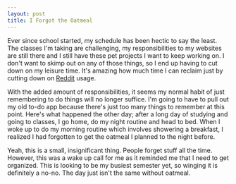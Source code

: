 ```yaml
---
layout: post
title: I Forgot the Oatmeal
---
```


Ever since school started, my schedule has been hectic to say the least. The classes I'm taking are challenging, my responsibilities to my websites are still there and I still have these pet projects I want to keep working on. I don't want to skimp out on any of those things, so I end up having to cut down on my leisure time. It's amazing how much time I can reclaim just by cutting down on [Reddit](http://www.reddit.com/) usage.

With the added amount of responsibilities, it seems my normal habit of just remembering to do things will no longer suffice. I'm going to have to pull out my old to-do app because there's just too many things to remember at this point. Here's what happened the other day; after a long day of studying and going to classes, I go home, do my night routine and head to bed. When I woke up to do my morning routine which involves showering a breakfast, I realized I had forgotten to get the oatmeal I planned to the night before.

Yeah, this is a small, insignificant thing. People forget stuff all the time. However, this was a wake up call for me as it reminded me that I need to get organized. This is looking to be my busiest semester yet, so winging it is definitely a no-no. The day just isn't the same without oatmeal.
